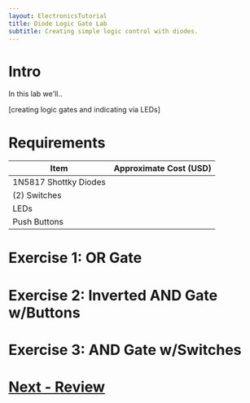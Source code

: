 ```yaml
---
layout: ElectronicsTutorial
title: Diode Logic Gate Lab
subtitle: Creating simple logic control with diodes.
---
```


# Intro

In this lab we'll..

[creating logic gates and indicating via LEDs]



# Requirements

| Item                                     | Approximate Cost (USD) |
| ---------------------------------------- | ---------------------- |
| 1N5817 Shottky Diodes                    |
| (2) Switches                             |
| LEDs  ||
| Push Buttons   ||

# Exercise 1: OR Gate


# Exercise 2: Inverted AND Gate w/Buttons


# Exercise 3: AND Gate w/Switches



# [Next - Review](../Review)
